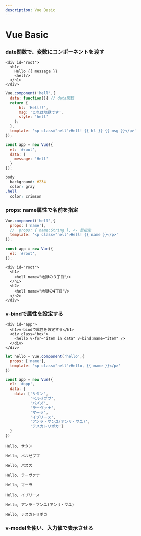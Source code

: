 ```yaml
---
description: Vue Basic
---
```


# Vue Basic

### date関数で、変数にコンポーネントを渡す

```markup
<div id="root">
  <h1>
    Hello {{ message }}
    <hell/>
  </h1>
</div>
```

```javascript
Vue.component('hell',{
  data: function(){ // data関数
  return {
      hl: 'Hell!!',
      msg: 'これは地獄です',
      style: 'hell'
    };
  },
  template: '<p class="hell">Hell! {{ hl }} {{ msg }}</p>'
});

const app = new Vue({
  el: '#root',
  data: {
    message: 'Hell'
  }
});
```

```css
body
  background: #234
  color: gray
.hell
  color: crimson
```

### props: name属性で名前を指定

```javascript
Vue.component('hell',{
  props: ['name'],
  //  props: { name:String }, <- 型指定
  template: '<p class="hell">Hell! {{ name }}</p>'
});

const app = new Vue({
  el: '#root',
});
```

```markup
<div id="root">
  <h1>
    <hell name="地獄の３丁目"/>    
  </h1>
  <h2>
    <hell name="地獄の4丁目"/>    
  </h2>
</div>
```

### v-bindで属性を設定する

```markup
<div id="app">
  <h1>v-bindで属性を設定する</h1>
  <div class="box">
    <hello v-for="item in data" v-bind:name="item" />
  </div>
</div>
```

```javascript
let hello = Vue.component('hello',{
  props: ['name'],
  template: '<p class="hell">Hello, {{ name }}</p>'
})

const app = new Vue({
  el: '#app',
  data: {
    data: ['サタン',
           'ベルゼブブ',
           'パズズ',
           'ラーヴァナ',
           'マーラ',
           'イブリース',
           'アンラ・マンユ(アンリ・マユ)',
           'テスカトリポカ']
  }
})
```

```markup
Hello, サタン

Hello, ベルゼブブ

Hello, パズズ

Hello, ラーヴァナ

Hello, マーラ

Hello, イブリース

Hello, アンラ・マンユ(アンリ・マユ)

Hello, テスカトリポカ
```

### v-modelを使い、入力値で表示させる

